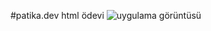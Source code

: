 #patika.dev html ödevi
![uygulama görüntüsü](https://github.com/ugurarabaci/patika-dev/blob/main/html-1/html-1.png?raw=true)
